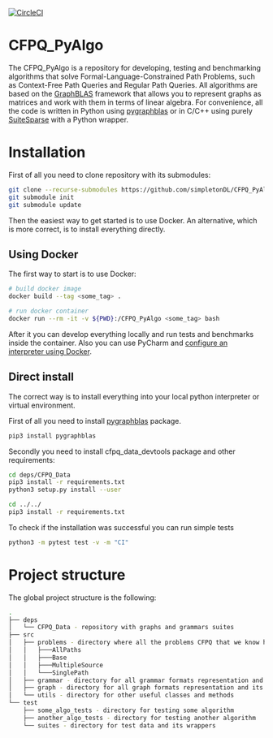 [![CircleCI](https://circleci.com/gh/JetBrains-Research/CFPQ_PyAlgo/tree/master.svg?style=svg)](https://circleci.com/gh/JetBrains-Research/CFPQ_PyAlgo/tree/master)

# CFPQ_PyAlgo
The CFPQ_PyAlgo is a repository for developing, testing and benchmarking algorithms that solve Formal-Language-Constrained Path Problems, such as Context-Free Path Queries and Regular Path Queries. All algorithms are based on the [GraphBLAS](http://graphblas.org/index.php?title=Graph_BLAS_Forum) framework that allows you to represent graphs as matrices and work with them in terms of linear algebra. For convenience, all the code is written in Python using [pygraphblas](https://github.com/michelp/pygraphblas) or in C/C++ using purely [SuiteSparse](https://github.com/DrTimothyAldenDavis/SuiteSparse) with a Python wrapper. 

# Installation
First of all you need to clone repository with its submodules:

```bash
git clone --recurse-submodules https://github.com/simpletonDL/CFPQ_PyAlgo.git 
git submodule init
git submodule update
```
Then the easiest way to get started is to use Docker. An alternative, which is more correct, is to install everything directly.

## Using Docker
The first way to start is to use Docker:

```bash
# build docker image
docker build --tag <some_tag> .

# run docker container
docker run --rm -it -v ${PWD}:/CFPQ_PyAlgo <some_tag> bash
```
After it you can develop everything locally and run tests and benchmarks inside the container. Also you can use PyCharm and [configure an interpreter using Docker]( https://www.jetbrains.com/help/pycharm/using-docker-as-a-remote-interpreter.html).

## Direct install
The correct way is to install everything into your local python interpreter or virtual environment.

First of all you need to install [pygraphblas](https://github.com/michelp/pygraphblas) package.
```bash
pip3 install pygraphblas
```
Secondly you need to install cfpq_data_devtools package and other requirements:

```bash
cd deps/CFPQ_Data
pip3 install -r requirements.txt
python3 setup.py install --user

cd ../../
pip3 install -r requirements.txt
```
To check if the installation was successful you can run simple tests
```bash
python3 -m pytest test -v -m "CI"
```
# Project structure
The global project structure is the following:

```bash
.
├── deps
│   └── CFPQ_Data - repository with graphs and grammars suites
├── src
│   ├── problems - directory where all the problems CFPQ that we know how to solve
│   │   ├───AllPaths
│   │   ├───Base
│   │   ├───MultipleSource
│   │   └───SinglePath
│   ├── grammar - directory for all grammar formats representation and its loading  
│   ├── graph - directory for all graph formats representation and its loading
│   └── utils - directory for other useful classes and methods
└── test
    ├── some_algo_tests - directory for testing some algorithm 
    ├── another_algo_tests - directory for testing another algorithm
    └── suites - directory for test data and its wrappers

```
